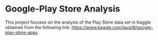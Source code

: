 # Google-Play Store Analysis

This project focuses on the analysis of the Play Store data set in Kaggle obtained from the following link: https://www.kaggle.com/lava18/google-play-store-apps 
